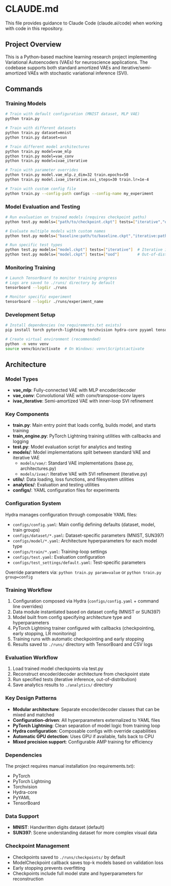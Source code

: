 # CLAUDE.md

This file provides guidance to Claude Code (claude.ai/code) when working with code in this repository.

## Project Overview

This is a Python-based machine learning research project implementing Variational Autoencoders (VAEs) for neuroscience applications. The codebase supports both standard amortized VAEs and iterative/semi-amortized VAEs with stochastic variational inference (SVI).

## Commands

### Training Models
```bash
# Train with default configuration (MNIST dataset, MLP VAE)
python train.py

# Train with different datasets
python train.py dataset=mnist
python train.py dataset=sun

# Train different model architectures
python train.py model=vae_mlp
python train.py model=vae_conv
python train.py model=ivae_iterative

# Train with parameter overrides
python train.py model.vae_mlp.z_dim=32 train.epochs=50
python train.py model.ivae_iterative.svi_steps=30 train.lr=1e-4

# Train with custom config file
python train.py --config-path configs --config-name my_experiment
```

### Model Evaluation and Testing
```bash
# Run evaluation on trained models (requires checkpoint paths)
python test.py models=["path/to/checkpoint.ckpt"] tests=["iterative","ood"]

# Evaluate multiple models with custom names
python test.py models=["baseline:path/to/baseline.ckpt","iterative:path/to/iterative.ckpt"] tests=["iterative"]

# Run specific test types
python test.py models=["model.ckpt"] tests=["iterative"]  # Iterative inference analysis
python test.py models=["model.ckpt"] tests=["ood"]        # Out-of-distribution testing
```

### Monitoring Training
```bash
# Launch TensorBoard to monitor training progress
# Logs are saved to ./runs/ directory by default
tensorboard --logdir ./runs

# Monitor specific experiment
tensorboard --logdir ./runs/experiment_name
```

### Development Setup
```bash
# Install dependencies (no requirements.txt exists)
pip install torch pytorch-lightning torchvision hydra-core pyyaml tensorboard

# Create virtual environment (recommended)
python -m venv venv
source venv/bin/activate  # On Windows: venv\Scripts\activate
```

## Architecture

### Model Types
- **vae_mlp**: Fully-connected VAE with MLP encoder/decoder
- **vae_conv**: Convolutional VAE with conv/transpose-conv layers
- **ivae_iterative**: Semi-amortized VAE with inner-loop SVI refinement

### Key Components
- **train.py**: Main entry point that loads config, builds model, and starts training
- **train_engine.py**: PyTorch Lightning training utilities with callbacks and logging
- **test.py**: Model evaluation script for analytics and testing
- **models/**: Model implementations split between standard VAE and iterative VAE
  - `models/vae/`: Standard VAE implementations (base.py, architectures.py)
  - `models/ivae/`: Iterative VAE with SVI refinement (iterative.py)
- **utils/**: Data loading, loss functions, and filesystem utilities
- **analytics/**: Evaluation and testing utilities
- **configs/**: YAML configuration files for experiments

### Configuration System
Hydra manages configuration through composable YAML files:
- `configs/config.yaml`: Main config defining defaults (dataset, model, train groups)
- `configs/dataset/*.yaml`: Dataset-specific parameters (MNIST, SUN397)
- `configs/model/*.yaml`: Architecture hyperparameters for each model type
- `configs/train/*.yaml`: Training-loop settings
- `configs/test.yaml`: Evaluation configuration
- `configs/test_settings/default.yaml`: Test-specific parameters

Override parameters via: `python train.py param=value` or `python train.py group=config`

### Training Workflow
1. Configuration composed via Hydra (`configs/config.yaml` + command line overrides)
2. Data module instantiated based on dataset config (MNIST or SUN397)
3. Model built from config specifying architecture type and hyperparameters
4. PyTorch Lightning trainer configured with callbacks (checkpointing, early stopping, LR monitoring)
5. Training runs with automatic checkpointing and early stopping
6. Results saved to `./runs/` directory with TensorBoard and CSV logs

### Evaluation Workflow
1. Load trained model checkpoints via test.py
2. Reconstruct encoder/decoder architecture from checkpoint state
3. Run specified tests (iterative inference, out-of-distribution)
4. Save analytics results to `./analytics/` directory

### Key Design Patterns
- **Modular architecture**: Separate encoder/decoder classes that can be mixed and matched
- **Configuration-driven**: All hyperparameters externalized to YAML files
- **PyTorch Lightning**: Clean separation of model logic from training loop
- **Hydra configuration**: Composable configs with override capabilities
- **Automatic GPU detection**: Uses GPU if available, falls back to CPU
- **Mixed precision support**: Configurable AMP training for efficiency

### Dependencies
The project requires manual installation (no requirements.txt):
- PyTorch
- PyTorch Lightning
- Torchvision
- Hydra-core
- PyYAML
- TensorBoard

### Data Support
- **MNIST**: Handwritten digits dataset (default)
- **SUN397**: Scene understanding dataset for more complex visual data

### Checkpoint Management
- Checkpoints saved to `./runs/checkpoints/` by default
- ModelCheckpoint callback saves top-k models based on validation loss
- Early stopping prevents overfitting
- Checkpoints include full model state and hyperparameters for reconstruction